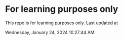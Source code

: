 # For learning purposes only
This repo is for learning purposes only.
Last updated at

Wednesday, January 24, 2024 10:27:44 AM

